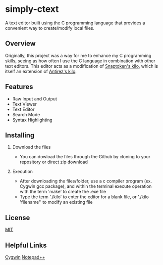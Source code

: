 # simply-ctext
A text editor built using the C programming language that provides a convenient way to create/modify local files.

## Overview
Originally, this project was a way for me to enhance my C programming skills, seeing as how often I use the C language in combination with other text editors. 
This editor acts as a modification of [Snaptoken's kilo](https://viewsourcecode.org/snaptoken/kilo/), which is itself an extension of [Antirez's kilo](http://antirez.com/news/108). 

## Features
* Raw Input and Output
* Text Viewer
* Text Editor
* Search Mode
* Syntax Highlighting

## Installing
1. Download the files
	* You can dowload the files through the Github by cloning to your repository or direct zip download

2. Execution
	* After downloading the files/folder, use a c compiler program (ex. Cygwin gcc package), and within the terminal execute operation with the term 'make' to create the .exe file
	* Type the term './kilo' to enter the editor for a blank file, or './kilo 'filename'' to modify an existing file

## License
[MIT](https://mit-license.org/)

## Helpful Links
[Cygwin](https://www.cygwin.com/)
[Notepad++](https://notepad-plus-plus.org/)
